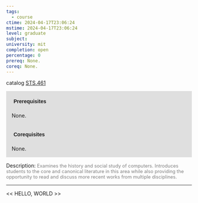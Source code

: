 ```yaml
---
tags:
  - course
ctime: 2024-04-17T23:06:24
mstime: 2024-04-17T23:06:24
level: graduate
subject: 
university: mit
completion: open
percentage: 0
prereq: None.
coreq: None.
---
```


catalog [STS.461](http://student.mit.edu/catalog/mSTSb.html#STS.461)

<span style="display: block; padding: 15px; background-color: rgb(100, 100, 100, 0.2);"><font id="m_prereq4165_0" style="display: block; font-family: Arial, sans-serif; font-weight: bold; padding: 5px">Prerequisites</font><br><span id="prereq4165_0">None.</span></span>
<span style="display: block; padding: 15px; background-color: rgb(100, 100, 100, 0.2);"><font id="m_coreq4165_0" style="display: block; font-family: Arial, sans-serif; font-weight: bold; padding: 5px">Corequisites</font><br><span id="coreq4165_0">None.</span></span>

<font style="">Description:</font>
<font style="color: grey; font-size: 0.8rem;">Examines the history and social study of computers. Introduces students to the core and canonical literature in this area while also providing the opportunity to read and discuss more recent works from multiple disciplines.</font>



---

<< HELLO, WORLD >>
